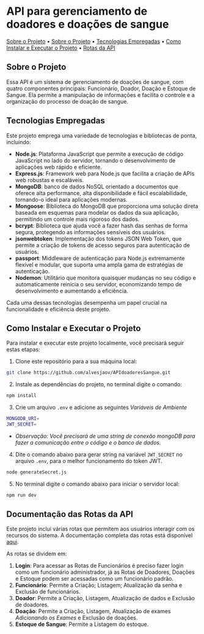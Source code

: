 # API para gerenciamento de doadores e doações de sangue

[Sobre o Projeto](https://github.com/alvesjaov/APIdoadoresSangue#sobre-o-projeto) •
[Sobre o Projeto](https://github.com/alvesjaov/APIdoadoresSangue#sobre-o-projeto) •
[Tecnologias Empregadas](https://github.com/alvesjaov/APIdoadoresSangue#tecnologias-empregadas) •
[Como Instalar e Executar o Projeto](https://github.com/alvesjaov/APIdoadoresSangue#como-instalar-e-executar-o-projeto) •
[Rotas da API](https://github.com/alvesjaov/APIdoadoresSangue#rotas-da-api)

## Sobre o Projeto

Essa API é um sistema de gerenciamento de doações de sangue, com quatro componentes principais: Funcionário, Doador, Doação e Estoque de Sangue. Ela permite a manipulação de informações e facilita o controle e a organização do processo de doação de sangue.

## Tecnologias Empregadas

Este projeto emprega uma variedade de tecnologias e bibliotecas de ponta, incluindo:

- **Node.js**: Plataforma JavaScript que permite a execução de código JavaScript no lado do servidor, tornando o desenvolvimento de aplicações web rápido e eficiente.
- **Express.js**: Framework web para Node.js que facilita a criação de APIs web robustas e escaláveis.
- **MongoDB**: banco de dados NoSQL orientado a documentos que oferece alta performance, alta disponibilidade e fácil escalabilidade, tornando-o ideal para aplicações modernas.
- **Mongoose**: Biblioteca do MongoDB que proporciona uma solução direta baseada em esquemas para modelar os dados da sua aplicação, permitindo um controle mais rigoroso dos dados.
- **bcrypt**: Biblioteca que ajuda você a fazer hash das senhas de forma segura, protegendo as informações sensíveis dos usuários.
- **jsonwebtoken**: Implementação dos tokens JSON Web Token, que permite a criação de tokens de acesso seguros para autenticação de usuários.
- **passport**: Middleware de autenticação para Node.js extremamente flexível e modular, que suporta uma ampla gama de estratégias de autenticação.
- **Nodemon**: Utilitário que monitora quaisquer mudanças no seu código e automaticamente reinicia o seu servidor, economizando tempo de desenvolvimento e aumentando a eficiência.

Cada uma dessas tecnologias desempenha um papel crucial na funcionalidade e eficiência deste projeto.

## Como Instalar e Executar o Projeto

Para instalar e executar este projeto localmente, você precisará seguir estas etapas:

1. Clone este repositório para a sua máquina local:

```bash
git clone https://github.com/alvesjaov/APIdoadoresSangue.git
```

2. Instale as dependências do projeto, no terminal digite o comando:

```bash
npm install
```

3. Crie um arquivo `.env` e adicione as seguintes *Variáveis de Ambiente*

```bash
MONGODB_URI=
JWT_SECRET=
```

- *Observação: Você precisará de uma string de conexão mongoDB para fazer a comunicação entre o código e o banco de dados.*

4. Dite o comando abaixo para gerar string na variável `JWT_SECRET` no arquivo `.env`, para o melhor funcionamento do token JWT.

```bash
node generateSecret.js
```

5. No terminal digite o comando abaixo para iniciar o servidor local:

```bash
npm run dev
```

## Documentação das Rotas da API

Este projeto inclui várias rotas que permitem aos usuários interagir com os recursos do sistema. A documentação completa das rotas está disponível [aqui](https://apidoadoressangue.vercel.app/api-docs/).

As rotas se dividem em:

1. **Login**: Para acessar as Rotas de Funcionários é preciso fazer login como um funcionário administrador, já as Rotas de Doadores, Doações e Estoque podem ser acessadas como um funcionário padrão.
2. **Funcionário**: Permite a Criação; Listagem; Atualização da senha e Exclusão de funcionários.
3. **Doador**: Permite a Criação, Listagem, Atualização de dados e Exclusão de doadores.
4. **Doação**:  Permite a Criação, Listagem, Atualização de exames *Adicionando os Exames* e Exclusão de doações.
5. **Estoque de Sangue**: Permite a Listagem do estoque.
